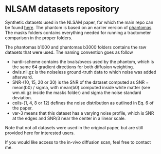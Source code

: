 # NLSAM datasets repository

Synthetic datasets used in the NLSAM paper, for which the main repo can be found [here](https://github.com/samuelstjean/nlsam/).
The phantom is based on an earlier version of [phantomas](https://github.com/ecaruyer/phantomas).
The masks folders contains everything needed for running a tractometer comparison in the proper folders.

The phantomas b1000 and phantomas b3000 folders contains the raw datasets that were used. The naming convention goes as follow

+ hardi-scheme contains the bvals/bvecs used by the phantom, which is the same 64 gradient directions for both diffusion weighting.
+ dwis.nii.gz is the noiseless ground-truth data to which noise was added afterward.
+ SNR-(10, 15, 20 or 30) is the SNR of the dataset computed as SNR = mean(b0) / sigma, with mean(b0) computed inside white matter (see wm.nii.gz inside the masks folder) and sigma the noise standard deviation.
+ coils-(1, 4, 8 or 12) defines the noise distribution as outlined in Eq. 6 of the paper.
+ var-3 means that this dataset has a varying noise profile, which is SNR at the edges and SNR/3 near the center in a linear scale.

Note that not all datasets were used in the original paper, but are still provided here for interested users.

If you would like access to the in-vivo diffusion scan, feel free to contact me.
